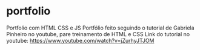 # portfolio
Portfolio com HTML CSS e JS
Portfólio feito seguindo o tutorial de Gabriela Pinheiro no youtube, pare treinamento de HTML e CSS
Link do tutorial no youtube: https://www.youtube.com/watch?v=jZurhyJTJOM
